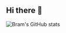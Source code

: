 ## Hi there 👋

![Bram's GitHub stats](https://github-readme-stats-nu-ashy-72.vercel.app/api?username=bramdenelzen&show_icons=true&theme=transparent)
<!--
**bramdenelzen/bramdenelzen** is a ✨ _special_ ✨ repository because its `README.md` (this file) appears on your GitHub profile.

Here are some ideas to get you started:

- 🔭 I’m currently working on ...
- 🌱 I’m currently learning ...
- 👯 I’m looking to collaborate on ...
- 🤔 I’m looking for help with ...
- 💬 Ask me about ...
- 📫 How to reach me: ...
- 😄 Pronouns: ...
- ⚡ Fun fact: ...
-->
